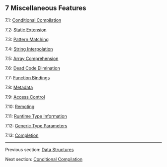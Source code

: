 ## 7 Miscellaneous Features

7.1: [Conditional Compilation](https://github.com/Simn/HaxeManual/tree/master/md/manual/7.1-Conditional_Compilation.md)

7.2: [Static Extension](https://github.com/Simn/HaxeManual/tree/master/md/manual/7.2-Static_Extension.md)

7.3: [Pattern Matching](https://github.com/Simn/HaxeManual/tree/master/md/manual/7.3-Pattern_Matching.md)

7.4: [String Interpolation](https://github.com/Simn/HaxeManual/tree/master/md/manual/7.4-String_Interpolation.md)

7.5: [Array Comprehension](https://github.com/Simn/HaxeManual/tree/master/md/manual/7.5-Array_Comprehension.md)

7.6: [Dead Code Elimination](https://github.com/Simn/HaxeManual/tree/master/md/manual/7.6-Dead_Code_Elimination.md)

7.7: [Function Bindings](https://github.com/Simn/HaxeManual/tree/master/md/manual/7.7-Function_Bindings.md)

7.8: [Metadata](https://github.com/Simn/HaxeManual/tree/master/md/manual/7.8-Metadata.md)

7.9: [Access Control](https://github.com/Simn/HaxeManual/tree/master/md/manual/7.9-Access_Control.md)

7.10: [Remoting](https://github.com/Simn/HaxeManual/tree/master/md/manual/7.10-Remoting.md)

7.11: [Runtime Type Information](https://github.com/Simn/HaxeManual/tree/master/md/manual/7.11-Runtime_Type_Information.md)

7.12: [Generic Type Parameters](https://github.com/Simn/HaxeManual/tree/master/md/manual/7.12-Generic_Type_Parameters.md)

7.13: [Completion](https://github.com/Simn/HaxeManual/tree/master/md/manual/7.13-Completion.md)

---

Previous section: [Data Structures](https://github.com/Simn/HaxeManual/tree/master/md/manual/6.2-Data_Structures.md)

Next section: [Conditional Compilation](https://github.com/Simn/HaxeManual/tree/master/md/manual/7.1-Conditional_Compilation.md)
